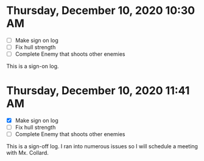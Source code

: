 # Thursday, December 10, 2020 10:30 AM
- [ ] Make sign on log
- [ ] Fix hull strength
- [ ] Complete Enemy that shoots other enemies 

This is a sign-on log.

# Thursday, December 10, 2020 11:41 AM
- [X] Make sign on log
- [ ] Fix hull strength
- [ ] Complete Enemy that shoots other enemies 

This is a sign-off log. I ran into numerous issues so I will schedule a meeting with Mx. Collard.


